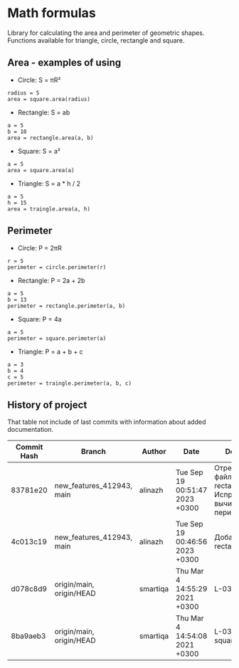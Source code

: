 # Math formulas
Library for calculating the area and perimeter of geometric shapes. Functions available for triangle, circle, rectangle and square.

## Area - examples of using
- Circle: S = πR²
```
radius = 5
area = square.area(radius)
```
- Rectangle: S = ab
```
a = 5
b = 10
area = rectangle.area(a, b)
```
- Square: S = a²
```
a = 5
area = square.area(a)
```
- Triangle: S = a * h / 2 
```
a = 5
h = 15
area = traingle.area(a, h)
```

## Perimeter
- Circle: P = 2πR
```
r = 5
perimeter = circle.perimeter(r)
```
- Rectangle: P = 2a + 2b
```
a = 5
b = 13
perimeter = rectangle.perimeter(a, b)
```
- Square: P = 4a
```
a = 5
perimeter = square.perimeter(a)
```
- Triangle: P = a + b + c
```
a = 3
b = 4
c = 5
perimeter = traingle.perimeter(a, b, c)
```
## History of project

That table not include of last commits with information about added documentation.

| Commit Hash | Branch                       | Author            | Date                           | Description                                     |
|-------------|------------------------------|-------------------|--------------------------------|-------------------------------------------------|
| 83781e20    | new_features_412943, main    | alinazh           | Tue Sep 19 00:51:47 2023 +0300 | Отрекдактирован файл rectangle.py. Исправлено вычисление периметра. |
| 4c013c19    | new_features_412943, main    | alinazh           | Tue Sep 19 00:46:56 2023 +0300 | Добавлен файл rectangle.py                     |
| d078c8d9    | origin/main, origin/HEAD     | smartiqa          | Thu Mar 4 14:55:29 2021 +0300  | L-03: Docs added                                |
| 8ba9aeb3    | origin/main, origin/HEAD     | smartiqa          | Thu Mar 4 14:54:08 2021 +0300  | L-03: Circle and square added                  |

